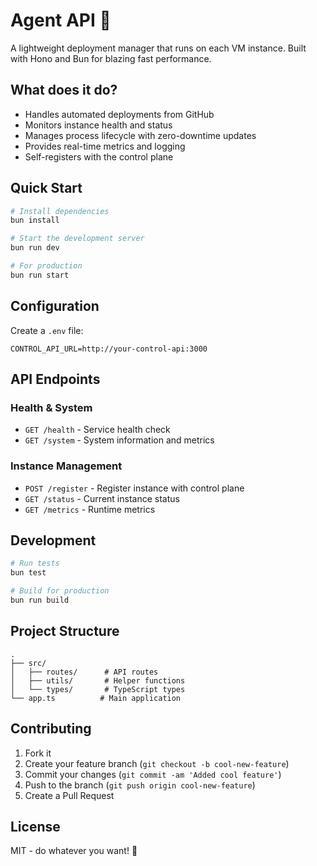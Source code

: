 # Agent API 🚀

A lightweight deployment manager that runs on each VM instance. Built with Hono and Bun for blazing fast performance.

## What does it do?

- Handles automated deployments from GitHub
- Monitors instance health and status
- Manages process lifecycle with zero-downtime updates
- Provides real-time metrics and logging
- Self-registers with the control plane

## Quick Start

```bash
# Install dependencies
bun install

# Start the development server
bun run dev

# For production
bun run start
```

## Configuration

Create a `.env` file:

```env
CONTROL_API_URL=http://your-control-api:3000
```

## API Endpoints

### Health & System
- `GET /health` - Service health check
- `GET /system` - System information and metrics

### Instance Management
- `POST /register` - Register instance with control plane
- `GET /status` - Current instance status
- `GET /metrics` - Runtime metrics

## Development

```bash
# Run tests
bun test

# Build for production
bun run build
```

## Project Structure
```
.
├── src/
│   ├── routes/      # API routes
│   ├── utils/       # Helper functions
│   └── types/       # TypeScript types
└── app.ts          # Main application
```

## Contributing

1. Fork it
2. Create your feature branch (`git checkout -b cool-new-feature`)
3. Commit your changes (`git commit -am 'Added cool feature'`)
4. Push to the branch (`git push origin cool-new-feature`)
5. Create a Pull Request

## License

MIT - do whatever you want! 🎉 